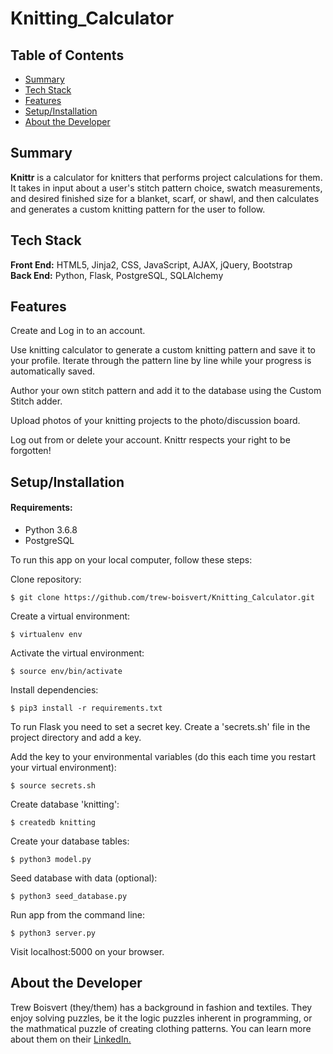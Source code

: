 # Knitting_Calculator

## Table of Contents

* [Summary](#summary)
* [Tech Stack](#tech-stack)
* [Features](#features)
* [Setup/Installation](#setup)
* [About the Developer](#developer)

## <a name="summary"></a>Summary
**Knittr** is a calculator for knitters that performs project calculations for them.  It takes in input about a user's stitch pattern choice, swatch measurements, and desired finished size for a blanket, scarf, or shawl, and then calculates and generates a custom knitting pattern for the user to follow.  

## <a name="tech-stack"></a>Tech Stack
__Front End:__ HTML5, Jinja2, CSS, JavaScript, AJAX, jQuery, Bootstrap<br/>
__Back End:__ Python, Flask, PostgreSQL, SQLAlchemy <br/>

## <a name="features"></a>Features

Create and Log in to an account.

Use knitting calculator to generate a custom knitting pattern and save it to your profile.  Iterate through the pattern line by line while your progress is automatically saved.  

Author your own stitch pattern and add it to the database using the Custom Stitch adder.

Upload photos of your knitting projects to the photo/discussion board.

Log out from or delete your account.  Knittr respects your right to be forgotten!

## <a name="setup"></a>Setup/Installation

#### Requirements:

- Python 3.6.8
- PostgreSQL

To run this app on your local computer, follow these steps:

Clone repository:
```
$ git clone https://github.com/trew-boisvert/Knitting_Calculator.git
```

Create a virtual environment:
```
$ virtualenv env
```

Activate the virtual environment:
```
$ source env/bin/activate
```

Install dependencies:
```
$ pip3 install -r requirements.txt
```

To run Flask you need to set a secret key. Create a 'secrets.sh' file in the project directory and add a key.

Add the key to your environmental variables (do this each time you restart your virtual environment):
```
$ source secrets.sh
```

Create database 'knitting':
```
$ createdb knitting
```

Create your database tables:
```
$ python3 model.py
```

Seed database with data (optional):
```
$ python3 seed_database.py
```

Run app from the command line:
```
$ python3 server.py
```

Visit localhost:5000 on your browser.

## <a name="developer"></a>About the Developer

Trew Boisvert (they/them) has a background in fashion and textiles.  They enjoy solving puzzles, be it the logic puzzles inherent in programming, or the mathmatical puzzle of creating clothing patterns.  You can learn more about them on their <a href="https://www.linkedin.com/in/trew-boisvert-a78309a1/">LinkedIn.</a>
